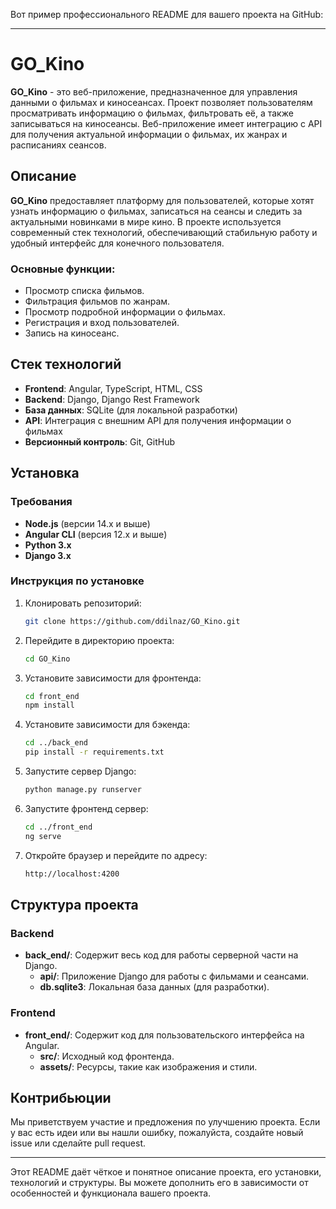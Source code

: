 Вот пример профессионального README для вашего проекта на GitHub:

---

# GO_Kino

**GO_Kino** - это веб-приложение, предназначенное для управления данными о фильмах и киносеансах. Проект позволяет пользователям просматривать информацию о фильмах, фильтровать её, а также записываться на киносеансы. Веб-приложение имеет интеграцию с API для получения актуальной информации о фильмах, их жанрах и расписаниях сеансов.

## Описание

**GO_Kino** предоставляет платформу для пользователей, которые хотят узнать информацию о фильмах, записаться на сеансы и следить за актуальными новинками в мире кино. В проекте используется современный стек технологий, обеспечивающий стабильную работу и удобный интерфейс для конечного пользователя.

### Основные функции:
- Просмотр списка фильмов.
- Фильтрация фильмов по жанрам.
- Просмотр подробной информации о фильмах.
- Регистрация и вход пользователей.
- Запись на киносеанс.

## Стек технологий

- **Frontend**: Angular, TypeScript, HTML, CSS
- **Backend**: Django, Django Rest Framework
- **База данных**: SQLite (для локальной разработки)
- **API**: Интеграция с внешним API для получения информации о фильмах
- **Версионный контроль**: Git, GitHub

## Установка

### Требования
- **Node.js** (версии 14.x и выше)
- **Angular CLI** (версия 12.x и выше)
- **Python 3.x**
- **Django 3.x**

### Инструкция по установке

1. Клонировать репозиторий:
   ```bash
   git clone https://github.com/ddilnaz/GO_Kino.git
   ```

2. Перейдите в директорию проекта:
   ```bash
   cd GO_Kino
   ```

3. Установите зависимости для фронтенда:
   ```bash
   cd front_end
   npm install
   ```

4. Установите зависимости для бэкенда:
   ```bash
   cd ../back_end
   pip install -r requirements.txt
   ```

5. Запустите сервер Django:
   ```bash
   python manage.py runserver
   ```

6. Запустите фронтенд сервер:
   ```bash
   cd ../front_end
   ng serve
   ```

7. Откройте браузер и перейдите по адресу:
   ```bash
   http://localhost:4200
   ```

## Структура проекта

### Backend

- **back_end/**: Содержит весь код для работы серверной части на Django.
  - **api/**: Приложение Django для работы с фильмами и сеансами.
  - **db.sqlite3**: Локальная база данных (для разработки).

### Frontend

- **front_end/**: Содержит код для пользовательского интерфейса на Angular.
  - **src/**: Исходный код фронтенда.
  - **assets/**: Ресурсы, такие как изображения и стили.


## Контрибьюции

Мы приветствуем участие и предложения по улучшению проекта. Если у вас есть идеи или вы нашли ошибку, пожалуйста, создайте новый issue или сделайте pull request.

---

Этот README даёт чёткое и понятное описание проекта, его установки, технологий и структуры. Вы можете дополнить его в зависимости от особенностей и функционала вашего проекта.
